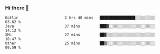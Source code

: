 ### Hi there 👋

<!--START_SECTION:waka-->

```text
Kotlin                     2 hrs 48 mins   ████████████████░░░░░░░░░   63.62 %
Java                       37 mins         ███▓░░░░░░░░░░░░░░░░░░░░░   14.12 %
XML                        27 mins         ██▓░░░░░░░░░░░░░░░░░░░░░░   10.47 %
Other                      25 mins         ██▒░░░░░░░░░░░░░░░░░░░░░░   09.59 %
```

<!--END_SECTION:waka-->

<!--
**jerry-shao/jerry-shao** is a ✨ _special_ ✨ repository because its `README.md` (this file) appears on your GitHub profile.

Here are some ideas to get you started:

- 🔭 I’m currently working on ...
- 🌱 I’m currently learning ...
- 👯 I’m looking to collaborate on ...
- 🤔 I’m looking for help with ...
- 💬 Ask me about ...
- 📫 How to reach me: ...
- 😄 Pronouns: ...
- ⚡ Fun fact: ...
-->
